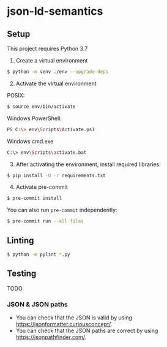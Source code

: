 # json-ld-semantics

## Setup

This project requires Python 3.7

1. Create a virtual environment

```sh
$ python -m venv ./env --upgrade-deps
```

2. Activate the virtual environment

POSIX:

```sh
$ source env/bin/activate
```

Windows PowerShell:

```sh
PS C:\> env\Scripts\Activate.ps1
```

Windows cmd.exe

```sh
C:\> env\Scripts\activate.bat
```

3. After activating the environment, install required libraries:

```sh
$ pip install -U -r requirements.txt
```

4. Activate pre-commit

```sh
$ pre-commit install
```

You can also run `pre-commit` independently:

```sh
$ pre-commit run --all-files
```

## Linting

```sh
$ python -m pylint *.py
```

## Testing

TODO

### JSON & JSON paths

- You can check that the JSON is valid by using https://jsonformatter.curiousconcept/.
- You can check that the JSON paths are correct by using https://jsonpathfinder.com/.
